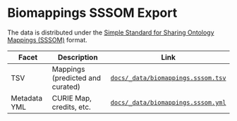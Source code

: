 # Biomappings SSSOM Export

The data is distributed under the [Simple Standard for Sharing Ontology Mappings
(SSSOM)](https://github.com/mapping-commons/sssom) format.

| Facet         | Description                      | Link |
| ------------- | -------------------------------- | ----------- |
|  TSV          | Mappings (predicted and curated) | [`docs/_data/biomappings.sssom.tsv`](https://github.com/biomappings/biomappings/raw/master/src/biomappings/resources/mappings.tsv) |
|  Metadata YML | CURIE Map, credits, etc.         | [`docs/_data/biomappings.sssom.yml`](https://github.com/biomappings/biomappings/raw/master/src/biomappings/resources/incorrect.tsv) |
